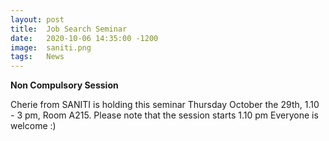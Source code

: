 ```yaml
---
layout: post
title:  Job Search Seminar
date:   2020-10-06 14:35:00 -1200
image:  saniti.png
tags:   News
---
```

**Non Compulsory Session**

Cherie from SANITI is holding this seminar Thursday October the 29th, 1.10 - 3 pm, Room A215. Please note that the session starts 1.10 pm
Everyone is welcome :)
